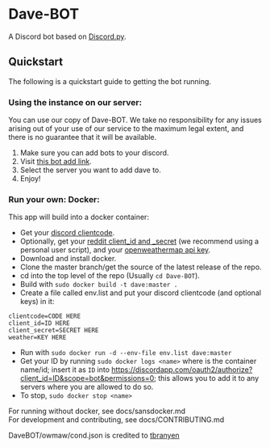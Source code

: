 # Dave-BOT
A Discord bot based on [Discord.py](https://github.com/Rapptz/discord.py).   
## Quickstart  
The following is a quickstart guide to getting the bot running.  
### Using the instance on our server:  
You can use our copy of Dave-BOT. We take no responsibility for any issues arising out of your use of our service to the maximum legal extent, and there is no guarantee that it will be available.  
1. Make sure you can add bots to your discord.
2. Visit [this bot add link](https://discordapp.com/oauth2/authorize?client_id=321704542406443009&scope=bot&permissions=0).  
3. Select the server you want to add dave to.  
4. Enjoy!  

### Run your own: Docker:  
This app will build into a docker container:
- Get your [discord clientcode](https://discordapp.com/developers/applications/me).
- Optionally, get your [reddit client_id and _secret](https://reddit.com/prefs/apps/) (we recommend using a personal user script), and your [openweathermap api key](https://home.openweathermap.org/api_keys).  
- Download and install docker.  
- Clone the master branch/get the source of the latest release of the repo.  
- cd into the top level of the repo (Usually ```cd Dave-BOT```).  
- Build with ```sudo docker build -t dave:master .```  
- Create a file called env.list and put your discord clientcode (and optional keys) in it:  
```
clientcode=CODE HERE
client_id=ID HERE
client_secret=SECRET HERE
weather=KEY HERE
```
- Run with ```sudo docker run -d --env-file env.list dave:master```  
- Get your ID by running ```sudo docker logs <name>``` where <name> is the container name/id; insert it as ```ID``` into https://discordapp.com/oauth2/authorize?client_id=ID&scope=bot&permissions=0; this allows you to add it to any servers where you are allowed to do so.  
- To stop, ```sudo docker stop <name>```  

For running without docker, see docs/sansdocker.md  
For development and contributing, see docs/CONTRIBUTING.md  

DaveBOT/owmaw/cond.json is credited to [tbranyen](https://gist.github.com/tbranyen/62d974681dea8ee0caa1#file-icons-json)
